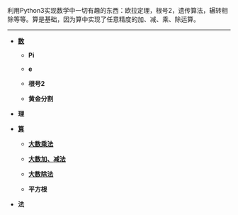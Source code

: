 利用Python3实现数学中一切有趣的东西：欧拉定理，根号2，遗传算法，辗转相除等等。算是基础，因为算中实现了任意精度的加、减、乘、除运算。

--------

* **[数](https://github.com/Anfany/Playing_Math_with_Python3/tree/master/number)**

  + **Pi**
  
  + **e**
  
  + **根号2**
  
  + **黄金分割**

* **理**



* **[算](https://github.com/Anfany/Playing_Math_with_Python3/tree/master/computer)**

   + **[大数乘法](https://github.com/Anfany/Playing_Math_with_Python3/blob/master/computer/big_number_product.py)**
   
   + **[大数加、减法](https://github.com/Anfany/Playing_Math_with_Python3/blob/master/computer/big_number_sub_add.py)**
   
   + **[大数除法](https://github.com/Anfany/Playing_Math_with_Python3/blob/master/computer/big_number_division.py)**
   

   
   

   + **平方根**

* **法**
